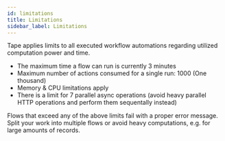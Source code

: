 ```yaml
---
id: limitations
title: Limitations
sidebar_label: Limitations
---
```


Tape applies limits to all executed workflow automations regarding utilized computation power and time.

- The maximum time a flow can run is currently 3 minutes
- Maximum number of actions consumed for a single run: 1000 (One thousand)
- Memory & CPU limitations apply
- There is a limit for 7 parallel async operations (avoid heavy parallel HTTP operations and perform them sequentally instead)

Flows that exceed any of the above limits fail with a proper error message. Split your work into multiple flows or avoid heavy computations, e.g. for large amounts of records.
